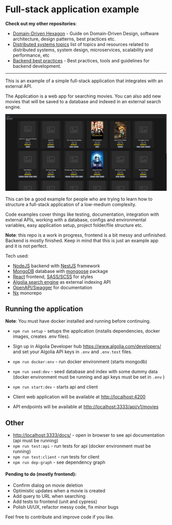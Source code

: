 # Full-stack application example

**Check out my other repositories**:

- [Domain-Driven Hexagon](https://github.com/Sairyss/domain-driven-hexagon) - Guide on Domain-Driven Design, software architecture, design patterns, best practices etc.
- [Distributed systems topics](https://github.com/Sairyss/distributed-systems-topics) list of topics and resources related to distributed systems, system design, microservices, scalability and performance, etc
- [Backend best practices](https://github.com/Sairyss/backend-best-practices) - Best practices, tools and guidelines for backend development.

---

This is an example of a simple full-stack application that integrates with an external API.

The Application is a web app for searching movies. You can also add new movies that will be saved to a database and indexed in an external search engine.

![Movie indexer app](assets/screenshot.png)

This can be a good example for people who are trying to learn how to structure a full-stack application of a low-medium complexity.

Code examples cover things like testing, documentation, integration with external APIs, working with a database, configs and environmental variables, easy application setup, project folder/file structure etc.

**Note**: this repo is a work in progress, frontend is a bit messy and unfinished. Backend is mostly finished. Keep in mind that this is just an example app and it is not perfect.

Tech used:

- [NodeJS](https://nodejs.org/en/) backend with [NestJS](https://nestjs.com/) framework
- [MongoDB](https://www.mongodb.com/) database with [mongoose](https://www.npmjs.com/package/mongoose) package
- [React](https://reactjs.org/) frontend, [SASS/SCSS](https://sass-lang.com/) for styles
- [Algolia search engine](https://www.algolia.com/) as external indexing API
- [OpenAPI/Swagger](https://swagger.io/) for documentation
- [Nx](https://nx.dev/) monorepo

## Running the application

**Note**: You must have docker installed and running before continuing.

- `npm run setup` - setups the application (installs dependencies, docker images, creates .env files).
- Sign up in Algolia Developer hub <https://www.algolia.com/developers/> and set your Algolia API keys in `.env` and `.env.test` files.
- `npm run docker:env` - run docker environment (starts mongodb)
- `npm run seed:dev` - seed database and index with some dummy data (docker environment must be running and api keys must be set in `.env` )
- `npm run start:dev` - starts api and client

- Client web application will be available at <http://localhost:4200>
- API endpoints will be available at <http://localhost:3333/api/v1/movies>

## Other

- <http://localhost:3333/docs/> - open in browser to see api documentation (api must be running)
- `npm run test:api` - run tests for api (docker environment must be running)
- `npm run test:client` - run tests for client
- `npm run dep-graph` - see dependency graph

#### Pending to do (mostly frontend):

- Confirm dialog on movie deletion
- Optimistic updates when a movie is created
- Add query to URL when searching
- Add tests to frontend (unit and cypress)
- Polish UI/UX, refactor messy code, fix minor bugs

Feel free to contribute and improve code if you like.
